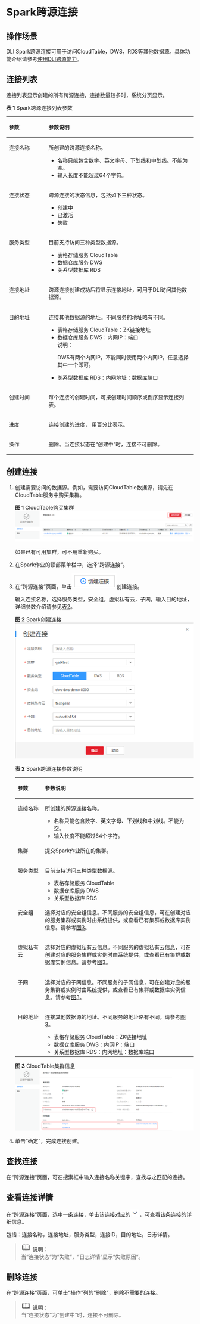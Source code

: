 # Spark跨源连接<a name="dli_01_0405"></a>

## 操作场景<a name="zh-cn_topic_0142697328_section31579140143928"></a>

DLI Spark跨源连接可用于访问CloudTable，DWS，RDS等其他数据源。具体功能介绍请参考[使用DLI跨源能力](使用DLI跨源能力.md)。

## 连接列表<a name="zh-cn_topic_0142697328_section1616314111518"></a>

连接列表显示创建的所有跨源连接，连接数量较多时，系统分页显示。

**表 1**  Spark跨源连接列表参数

<a name="zh-cn_topic_0142697328_table3950169215120"></a>
<table><thead align="left"><tr id="zh-cn_topic_0142697328_row2555468715120"><th class="cellrowborder" valign="top" width="21.18%" id="mcps1.2.3.1.1"><p id="zh-cn_topic_0142697328_p4021197415120"><a name="zh-cn_topic_0142697328_p4021197415120"></a><a name="zh-cn_topic_0142697328_p4021197415120"></a>参数</p>
</th>
<th class="cellrowborder" valign="top" width="78.82000000000001%" id="mcps1.2.3.1.2"><p id="zh-cn_topic_0142697328_p3594448915120"><a name="zh-cn_topic_0142697328_p3594448915120"></a><a name="zh-cn_topic_0142697328_p3594448915120"></a>参数说明</p>
</th>
</tr>
</thead>
<tbody><tr id="zh-cn_topic_0142697328_row46758327132"><td class="cellrowborder" valign="top" width="21.18%" headers="mcps1.2.3.1.1 "><p id="zh-cn_topic_0142697328_p16413434141957"><a name="zh-cn_topic_0142697328_p16413434141957"></a><a name="zh-cn_topic_0142697328_p16413434141957"></a>连接名称</p>
</td>
<td class="cellrowborder" valign="top" width="78.82000000000001%" headers="mcps1.2.3.1.2 "><p id="zh-cn_topic_0142697328_p54419740141957"><a name="zh-cn_topic_0142697328_p54419740141957"></a><a name="zh-cn_topic_0142697328_p54419740141957"></a>所创建的跨源连接名称。</p>
<a name="zh-cn_topic_0142697328_ul109681518191720"></a><a name="zh-cn_topic_0142697328_ul109681518191720"></a><ul id="zh-cn_topic_0142697328_ul109681518191720"><li>名称只能包含数字、英文字母、下划线和中划线。不能为空。</li><li>输入长度不能超过64个字符。</li></ul>
</td>
</tr>
<tr id="zh-cn_topic_0142697328_row32873162171713"><td class="cellrowborder" valign="top" width="21.18%" headers="mcps1.2.3.1.1 "><p id="zh-cn_topic_0142697328_p45480448171713"><a name="zh-cn_topic_0142697328_p45480448171713"></a><a name="zh-cn_topic_0142697328_p45480448171713"></a>连接状态</p>
</td>
<td class="cellrowborder" valign="top" width="78.82000000000001%" headers="mcps1.2.3.1.2 "><p id="zh-cn_topic_0142697328_p59114099151038"><a name="zh-cn_topic_0142697328_p59114099151038"></a><a name="zh-cn_topic_0142697328_p59114099151038"></a>跨源连接的状态信息，包括如下三种状态。</p>
<a name="zh-cn_topic_0142697328_ul32930526154023"></a><a name="zh-cn_topic_0142697328_ul32930526154023"></a><ul id="zh-cn_topic_0142697328_ul32930526154023"><li>创建中</li><li>已激活</li><li>失败</li></ul>
</td>
</tr>
<tr id="zh-cn_topic_0142697328_row31011923151038"><td class="cellrowborder" valign="top" width="21.18%" headers="mcps1.2.3.1.1 "><p id="zh-cn_topic_0142697328_p10671857151038"><a name="zh-cn_topic_0142697328_p10671857151038"></a><a name="zh-cn_topic_0142697328_p10671857151038"></a>服务类型</p>
</td>
<td class="cellrowborder" valign="top" width="78.82000000000001%" headers="mcps1.2.3.1.2 "><p id="zh-cn_topic_0142697328_p122801954164819"><a name="zh-cn_topic_0142697328_p122801954164819"></a><a name="zh-cn_topic_0142697328_p122801954164819"></a>目前支持访问三种类型数据源。</p>
<a name="zh-cn_topic_0142697328_ul127459715563"></a><a name="zh-cn_topic_0142697328_ul127459715563"></a><ul id="zh-cn_topic_0142697328_ul127459715563"><li>表格存储服务 CloudTable</li><li>数据仓库服务 DWS</li><li>关系型数据库 RDS</li></ul>
</td>
</tr>
<tr id="zh-cn_topic_0142697328_row36301606171658"><td class="cellrowborder" valign="top" width="21.18%" headers="mcps1.2.3.1.1 "><p id="zh-cn_topic_0142697328_p14394959151048"><a name="zh-cn_topic_0142697328_p14394959151048"></a><a name="zh-cn_topic_0142697328_p14394959151048"></a>连接地址</p>
</td>
<td class="cellrowborder" valign="top" width="78.82000000000001%" headers="mcps1.2.3.1.2 "><p id="zh-cn_topic_0142697328_p1483474582618"><a name="zh-cn_topic_0142697328_p1483474582618"></a><a name="zh-cn_topic_0142697328_p1483474582618"></a>跨源连接创建成功后将显示连接地址，可用于DLI访问其他数据源。</p>
</td>
</tr>
<tr id="zh-cn_topic_0142697328_row6424839516213"><td class="cellrowborder" valign="top" width="21.18%" headers="mcps1.2.3.1.1 "><p id="zh-cn_topic_0142697328_p50569641162134"><a name="zh-cn_topic_0142697328_p50569641162134"></a><a name="zh-cn_topic_0142697328_p50569641162134"></a>目的地址</p>
</td>
<td class="cellrowborder" valign="top" width="78.82000000000001%" headers="mcps1.2.3.1.2 "><p id="zh-cn_topic_0142697328_p18910361162145"><a name="zh-cn_topic_0142697328_p18910361162145"></a><a name="zh-cn_topic_0142697328_p18910361162145"></a>连接其他数据源的地址。不同服务的地址略有不同。</p>
<a name="zh-cn_topic_0142697328_ul67221730122312"></a><a name="zh-cn_topic_0142697328_ul67221730122312"></a><ul id="zh-cn_topic_0142697328_ul67221730122312"><li>表格存储服务 CloudTable：ZK链接地址</li><li>数据仓库服务 DWS：内网IP：端口<div class="note" id="note41513398539"><a name="note41513398539"></a><a name="note41513398539"></a><span class="notetitle"> 说明： </span><div class="notebody"><p id="p1215193905319"><a name="p1215193905319"></a><a name="p1215193905319"></a>DWS有两个内网IP，不能同时使用两个内网IP，任意选择其中一个即可。</p>
</div></div>
</li><li>关系型数据库 RDS：内网地址：数据库端口</li></ul>
</td>
</tr>
<tr id="zh-cn_topic_0142697328_row2449114254419"><td class="cellrowborder" valign="top" width="21.18%" headers="mcps1.2.3.1.1 "><p id="zh-cn_topic_0142697328_p1845010423449"><a name="zh-cn_topic_0142697328_p1845010423449"></a><a name="zh-cn_topic_0142697328_p1845010423449"></a>创建时间</p>
</td>
<td class="cellrowborder" valign="top" width="78.82000000000001%" headers="mcps1.2.3.1.2 "><p id="zh-cn_topic_0142697328_p114506429448"><a name="zh-cn_topic_0142697328_p114506429448"></a><a name="zh-cn_topic_0142697328_p114506429448"></a>每个连接的创建时间，可按创建时间顺序或倒序显示连接列表。</p>
</td>
</tr>
<tr id="zh-cn_topic_0142697328_row1883611569448"><td class="cellrowborder" valign="top" width="21.18%" headers="mcps1.2.3.1.1 "><p id="zh-cn_topic_0142697328_p13837165614445"><a name="zh-cn_topic_0142697328_p13837165614445"></a><a name="zh-cn_topic_0142697328_p13837165614445"></a>进度</p>
</td>
<td class="cellrowborder" valign="top" width="78.82000000000001%" headers="mcps1.2.3.1.2 "><p id="zh-cn_topic_0142697328_p883775614448"><a name="zh-cn_topic_0142697328_p883775614448"></a><a name="zh-cn_topic_0142697328_p883775614448"></a>连接创建的进度， 用百分比表示。</p>
</td>
</tr>
<tr id="zh-cn_topic_0142697328_row1662880815250"><td class="cellrowborder" valign="top" width="21.18%" headers="mcps1.2.3.1.1 "><p id="zh-cn_topic_0142697328_p475621615250"><a name="zh-cn_topic_0142697328_p475621615250"></a><a name="zh-cn_topic_0142697328_p475621615250"></a>操作</p>
</td>
<td class="cellrowborder" valign="top" width="78.82000000000001%" headers="mcps1.2.3.1.2 "><p id="zh-cn_topic_0142697328_p94999298154"><a name="zh-cn_topic_0142697328_p94999298154"></a><a name="zh-cn_topic_0142697328_p94999298154"></a>删除。当连接状态在<span class="parmname" id="zh-cn_topic_0142697328_parmname1819151571614"><a name="zh-cn_topic_0142697328_parmname1819151571614"></a><a name="zh-cn_topic_0142697328_parmname1819151571614"></a>“创建中”</span>时，连接不可删除。</p>
</td>
</tr>
</tbody>
</table>

## 创建连接<a name="zh-cn_topic_0142697328_section73391334165211"></a>

1.  创建需要访问的数据源。例如，需要访问CloudTable数据源，请先在CloudTable服务中购买集群。

    **图 1**  CloudTable购买集群<a name="zh-cn_topic_0142697328_fig1866711408220"></a>  
    ![](figures/CloudTable购买集群-0.png "CloudTable购买集群-0")

    如果已有可用集群，可不用重新购买。

2.  在Spark作业的顶部菜单栏中，选择“跨源连接“。
3.  在“跨源连接“页面，单击![](figures/icon-创建连接.png)创建连接。

    输入连接名称，选择服务类型，安全组，虚拟私有云，子网，输入目的地址，详细参数介绍请参见[表2](#zh-cn_topic_0142697328_table24931148155220)。

    **图 2**  Spark创建连接<a name="zh-cn_topic_0142697328_fig375913217530"></a>  
    ![](figures/Spark创建连接.png "Spark创建连接")

    **表 2**  Spark跨源连接参数说明

    <a name="zh-cn_topic_0142697328_table24931148155220"></a>
    <table><thead align="left"><tr id="zh-cn_topic_0142697328_row1149712486527"><th class="cellrowborder" valign="top" width="15.24%" id="mcps1.2.3.1.1"><p id="zh-cn_topic_0142697328_p349916487526"><a name="zh-cn_topic_0142697328_p349916487526"></a><a name="zh-cn_topic_0142697328_p349916487526"></a>参数</p>
    </th>
    <th class="cellrowborder" valign="top" width="84.76%" id="mcps1.2.3.1.2"><p id="zh-cn_topic_0142697328_p115011548105211"><a name="zh-cn_topic_0142697328_p115011548105211"></a><a name="zh-cn_topic_0142697328_p115011548105211"></a>参数说明</p>
    </th>
    </tr>
    </thead>
    <tbody><tr id="zh-cn_topic_0142697328_row1350324845215"><td class="cellrowborder" valign="top" width="15.24%" headers="mcps1.2.3.1.1 "><p id="zh-cn_topic_0142697328_p8504184814524"><a name="zh-cn_topic_0142697328_p8504184814524"></a><a name="zh-cn_topic_0142697328_p8504184814524"></a>连接名称</p>
    </td>
    <td class="cellrowborder" valign="top" width="84.76%" headers="mcps1.2.3.1.2 "><p id="zh-cn_topic_0142697328_p1550604814528"><a name="zh-cn_topic_0142697328_p1550604814528"></a><a name="zh-cn_topic_0142697328_p1550604814528"></a>所创建的跨源连接名称。</p>
    <a name="zh-cn_topic_0142697328_ul185072486523"></a><a name="zh-cn_topic_0142697328_ul185072486523"></a><ul id="zh-cn_topic_0142697328_ul185072486523"><li>名称只能包含数字、英文字母、下划线和中划线。不能为空。</li><li>输入长度不能超过64个字符。</li></ul>
    </td>
    </tr>
    <tr id="row791816590583"><td class="cellrowborder" valign="top" width="15.24%" headers="mcps1.2.3.1.1 "><p id="p119191259175816"><a name="p119191259175816"></a><a name="p119191259175816"></a>集群</p>
    </td>
    <td class="cellrowborder" valign="top" width="84.76%" headers="mcps1.2.3.1.2 "><p id="p891920595585"><a name="p891920595585"></a><a name="p891920595585"></a>提交Spark作业所在的集群。</p>
    </td>
    </tr>
    <tr id="zh-cn_topic_0142697328_row105181748125210"><td class="cellrowborder" valign="top" width="15.24%" headers="mcps1.2.3.1.1 "><p id="zh-cn_topic_0142697328_p15181748105215"><a name="zh-cn_topic_0142697328_p15181748105215"></a><a name="zh-cn_topic_0142697328_p15181748105215"></a>服务类型</p>
    </td>
    <td class="cellrowborder" valign="top" width="84.76%" headers="mcps1.2.3.1.2 "><p id="zh-cn_topic_0142697328_p2051984815523"><a name="zh-cn_topic_0142697328_p2051984815523"></a><a name="zh-cn_topic_0142697328_p2051984815523"></a>目前支持访问三种类型数据源。</p>
    <a name="zh-cn_topic_0142697328_ul25191248185210"></a><a name="zh-cn_topic_0142697328_ul25191248185210"></a><ul id="zh-cn_topic_0142697328_ul25191248185210"><li>表格存储服务 CloudTable</li><li>数据仓库服务 DWS</li><li>关系型数据库 RDS</li></ul>
    </td>
    </tr>
    <tr id="zh-cn_topic_0142697328_row85241748185212"><td class="cellrowborder" valign="top" width="15.24%" headers="mcps1.2.3.1.1 "><p id="zh-cn_topic_0142697328_p352404835217"><a name="zh-cn_topic_0142697328_p352404835217"></a><a name="zh-cn_topic_0142697328_p352404835217"></a>安全组</p>
    </td>
    <td class="cellrowborder" valign="top" width="84.76%" headers="mcps1.2.3.1.2 "><p id="zh-cn_topic_0142697328_p1952584895212"><a name="zh-cn_topic_0142697328_p1952584895212"></a><a name="zh-cn_topic_0142697328_p1952584895212"></a>选择对应的安全组信息。不同服务的安全组信息，可在创建对应的服务集群或实例时由系统提供，或查看已有集群或数据库实例信息。请参考<a href="#zh-cn_topic_0142697328_fig87571359173616">图3</a>。</p>
    </td>
    </tr>
    <tr id="zh-cn_topic_0142697328_row7764655142317"><td class="cellrowborder" valign="top" width="15.24%" headers="mcps1.2.3.1.1 "><p id="zh-cn_topic_0142697328_p16764105532311"><a name="zh-cn_topic_0142697328_p16764105532311"></a><a name="zh-cn_topic_0142697328_p16764105532311"></a>虚拟私有云</p>
    </td>
    <td class="cellrowborder" valign="top" width="84.76%" headers="mcps1.2.3.1.2 "><p id="zh-cn_topic_0142697328_p1676416559237"><a name="zh-cn_topic_0142697328_p1676416559237"></a><a name="zh-cn_topic_0142697328_p1676416559237"></a>选择对应的虚拟私有云信息。不同服务的虚拟私有云信息，可在创建对应的服务集群或实例时由系统提供，或查看已有集群或数据库实例信息。请参考<a href="#zh-cn_topic_0142697328_fig87571359173616">图3</a>。</p>
    </td>
    </tr>
    <tr id="zh-cn_topic_0142697328_row1095810374248"><td class="cellrowborder" valign="top" width="15.24%" headers="mcps1.2.3.1.1 "><p id="zh-cn_topic_0142697328_p1495903712415"><a name="zh-cn_topic_0142697328_p1495903712415"></a><a name="zh-cn_topic_0142697328_p1495903712415"></a>子网</p>
    </td>
    <td class="cellrowborder" valign="top" width="84.76%" headers="mcps1.2.3.1.2 "><p id="zh-cn_topic_0142697328_p1795918371243"><a name="zh-cn_topic_0142697328_p1795918371243"></a><a name="zh-cn_topic_0142697328_p1795918371243"></a>选择对应的子网信息。不同服务的子网信息，可在创建对应的服务集群或实例时由系统提供，或查看已有集群或数据库实例信息。请参考<a href="#zh-cn_topic_0142697328_fig87571359173616">图3</a>。</p>
    </td>
    </tr>
    <tr id="zh-cn_topic_0142697328_row135261748155213"><td class="cellrowborder" valign="top" width="15.24%" headers="mcps1.2.3.1.1 "><p id="zh-cn_topic_0142697328_p2052610483527"><a name="zh-cn_topic_0142697328_p2052610483527"></a><a name="zh-cn_topic_0142697328_p2052610483527"></a>目的地址</p>
    </td>
    <td class="cellrowborder" valign="top" width="84.76%" headers="mcps1.2.3.1.2 "><p id="zh-cn_topic_0142697328_p6526144817523"><a name="zh-cn_topic_0142697328_p6526144817523"></a><a name="zh-cn_topic_0142697328_p6526144817523"></a>连接其他数据源的地址。不同服务的地址略有不同。请参考<a href="#zh-cn_topic_0142697328_fig87571359173616">图3</a>。</p>
    <a name="zh-cn_topic_0142697328_ul9527124812520"></a><a name="zh-cn_topic_0142697328_ul9527124812520"></a><ul id="zh-cn_topic_0142697328_ul9527124812520"><li>表格存储服务 CloudTable：ZK链接地址</li><li>数据仓库服务 DWS：内网IP：端口</li><li>关系型数据库 RDS：内网地址：数据库端口</li></ul>
    </td>
    </tr>
    </tbody>
    </table>

    **图 3**  CloudTable集群信息<a name="zh-cn_topic_0142697328_fig87571359173616"></a>  
    ![](figures/CloudTable集群信息-1.png "CloudTable集群信息-1")

4.  单击“确定“，完成连接创建。

## 查找连接<a name="zh-cn_topic_0142697328_section9644161019415"></a>

在“跨源连接“页面，可在搜索框中输入连接名称关键字，查找与之匹配的连接。

## 查看连接详情<a name="zh-cn_topic_0142697328_section1960402414173"></a>

在“跨源连接“页面，选中一条连接，单击该连接对应的![](figures/icon-展开.png)，可查看该条连接的详细信息。

包括：连接名称，连接地址，服务类型，连接ID，目的地址，日志详情。

>![](public_sys-resources/icon-note.gif) **说明：**   
>当“连接状态“为“失败“，“日志详情“显示“失败原因“。  

## 删除连接<a name="zh-cn_topic_0142697328_section8647175812179"></a>

在“跨源连接“页面，可单击“操作”列的“删除“，删除不需要的连接。

>![](public_sys-resources/icon-note.gif) **说明：**   
>当“连接状态“为“创建中“时，连接不可删除。  

